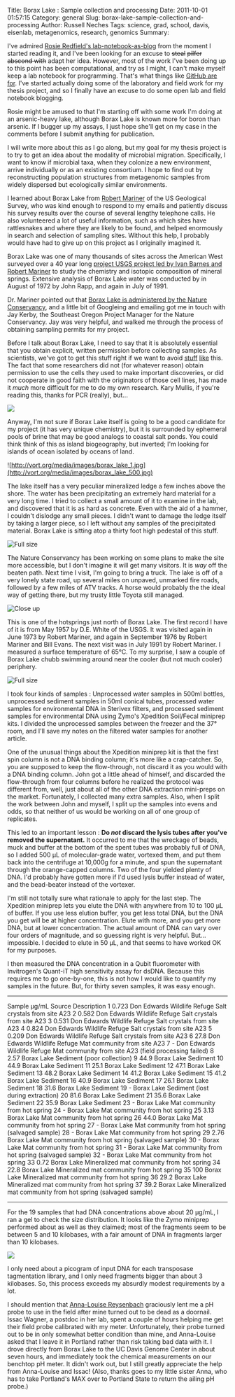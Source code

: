 Title: Borax Lake : Sample collection and processing
Date: 2011-10-01 01:57:15
Category: general
Slug: borax-lake-sample-collection-and-processing
Author: Russell Neches
Tags: science, grad, school, davis, eisenlab, metagenomics, research, genomics
Summary: 


I've admired [Rosie Redfield's
lab-notebook-as-blog](http://rrresearch.fieldofscience.com/) from the
moment I started reading it, and I've been looking for an excuse to
~~steal~~ ~~pilfer~~ ~~abscond with~~ adapt her idea. However, most of
the work I've been doing up to this point has been computational, and
try as I might, I can't make myself keep a lab notebook for programming.
That's what things like [GitHub are for](https://github.com/ryneches/).
I've started actually doing some of the laboratory and field work for my
thesis project, and so I finally have an excuse to do some open lab and
field notebook blogging.

Rosie might be amused to that I'm starting off with some work I'm doing
at an arsenic-heavy lake, although Borax Lake is known more for boron
than arsenic. If I bugger up my assays, I just hope she'll get on my
case in the comments before I submit anything for publication.

I will write more about this as I go along, but my goal for my thesis
project is to try to get an idea about the modality of microbial
migration. Specifically, I want to know if microbial taxa, when they
colonize a new environment, arrive individually or as an existing
consortium. I hope to find out by reconstructing population structures
from metagenomic samples from widely dispersed but ecologically similar
environments.

I learned about Borax Lake from [Robert
Mariner](http://wwwrcamnl.wr.usgs.gov/hydrotherm/Mariner.htm) of the US
Geological Survey, who was kind enough to respond to my emails and
patiently discuss his survey results over the course of several lengthy
telephone calls. He also volunteered a lot of useful information, such
as which sites have rattlesnakes and where they are likely to be found,
and helped enormously in search and selection of sampling sites. Without
this help, I probably would have had to give up on this project as I
originally imagined it.

Borax Lake was one of many thousands of sites across the American West
surveyed over a 40 year long [project USGS project led by Ivan Barnes
and Robert Mariner](http://hotspringchem.wr.usgs.gov/) to study the
chemistry and isotopic composition of mineral springs. Extensive
analysis of Borax Lake water was conducted by in August of 1972 by John
Rapp, and again in July of 1991.

Dr. Mariner pointed out that [Borax Lake is administered by the Nature
Conservancy](http://www.nature.org/ourinitiatives/regions/northamerica/unitedstates/oregon/placesweprotect/borax-lake.xml),
and a little bit of Googleing and emailing got me in touch with Jay
Kerby, the Southeast Oregon Project Manager for the Nature Conservancy.
Jay was very helpful, and walked me through the process of obtaining
sampling permits for my project.

Before I talk about Borax Lake, I need to say that it is absolutely
essential that you obtain explicit, written permission before collecting
samples. As scientists, we've got to get this stuff right if we want to
avoid [stuff](http://rebeccaskloot.com/the-immortal-life/)
[like](http://www.nytimes.com/2006/11/28/science/28yell.html)
this.
The fact that some researchers did not (for whatever reason) obtain
permission to use the cells they used to make important discoveries, or
did not cooperate in good faith with the originators of those cell
lines, has made it *much* more difficult for me to do my own research.
Kary Mullis, if you're reading this, thanks for PCR (really), but...

![](http://vort.org/media/images/AreYouKiddingMe.png)

Anyway, I'm not sure if Borax Lake itself is going to be a good
candidate for my project (it has very unique chemistry), but it is
surrounded by ephemeral pools of brine that may be good analogs to
coastal salt ponds. You could think think of this as island
biogeography, but inverted; I'm looking for islands of ocean isolated by
oceans of land.

![http://vort.org/media/images/borax_lake_1.jpg](http://vort.org/media/images/borax_lake_500.jpg)

The lake itself has a very peculiar mineralized ledge a few inches above
the shore. The water has been precipitating an extremely hard material
for a very long time. I tried to collect a small amount of it to examine
in the lab, and discovered that it is as hard as concrete. Even with the
aid of a hammer, I couldn't dislodge any small pieces. I didn't want to
damage the ledge itself by taking a larger piece, so I left without any
samples of the precipitated material. Borax Lake is sitting atop a
thirty foot high pedestal of this stuff.

![<a href="http://vort.org/media/images/borax_lake_area.jpg">Full size</a>](http://vort.org/media/images/borax_lake_area_500.jpg)

The Nature Conservancy has been working on some plans to make the site
more accessible, but I don't imagine it will get many visitors. It is
*way* off the beaten path. Next time I visit, I'm going to bring a
truck. The lake is off of a very lonely state road, up several miles on
unpaved, unmarked fire roads, followed by a few miles of ATV tracks. A
horse would probably the the ideal way of getting there, but my trusty
little Toyota still managed.

![<a
href="(http://vort.org/media/images/borax_lake_hotspring.jpg">Close
up</a>](http://vort.org/media/images/borax_lake_hotspring_500.jpg)

This is one of the hotsprings just north of Borax Lake. The first record
I have of it is from May 1957 by D.E. White of the USGS. It was visited
again in June 1973 by Robert Mariner, and again in September 1976 by
Robert Mariner and Bill Evans. The next visit was in July 1991 by Robert
Mariner. I measured a surface temperature of 65&deg;C. To my surprise, I saw
a couple of Borax Lake chubb swimming around near the cooler (but not
much cooler) periphery.

![<a href="http://vort.org/media/images/borax_lake_sampling.jpg">Full
size</a>](http://vort.org/media/images/borax_lake_sampling_500.jpg)

I took four kinds of samples : Unprocessed water samples in 500ml
bottles, unprocessed sediment samples in 50ml conical tubes, processed
water samples for environmental DNA in Sterivex filters, and processed
sediment samples for environmental DNA using Zymo's Xpedition Soil/Fecal
miniprep kits. I divided the unprocessed samples between the freezer and
the 37&deg; room, and I'll save my notes on the filtered water samples for
another article.

One of the unusual things about the Xpedition miniprep kit is that the
first spin column is not a DNA binding column; it's more like a
crap-catcher. So, you are supposed to keep the flow-through, not discard
it as you would with a DNA binding column. John got a little ahead of
himself, and discarded the flow-through from four columns before he
realized the protocol was different from, well, just about all of the
other DNA extraction mini-preps on the market. Fortunately, I collected
many extra samples. Also, when I split the work between John and myself,
I split up the samples into evens and odds, so that neither of us would
be working on all of one group of replicates.

This led to an important lesson : **Do *not* discard the lysis tubes
after you've removed the supernatant.** It occurred to me that the
wreckage of beads, muck and buffer at the bottom of the spent tubes was
probably full of DNA, so I added 500 &mu;L of molecular-grade water,
vortexed them, and put them back into the centrifuge at 10,000g for a
minute, and spun the supernatant through the orange-capped columns. Two
of the four yielded plenty of DNA. I'd probably have gotten more if I'd
used lysis buffer instead of water, and the bead-beater instead of the
vortexer.

I'm still not totally sure what rationale to apply for the last step.
The Xpedition miniprep lets you elute the DNA with anywhere from 10 to
100 &mu;L of buffer. If you use less elution buffer, you get less total
DNA, but the DNA you get will be at higher concentration. Elute with
more, and you get more DNA, but at lower concentration. The actual
amount of DNA can vary over four orders of magnitude, and so guessing
right is very helpful. But... impossible. I decided to elute in 50 &mu;L,
and that seems to have worked OK for my purposes.

I then measured the DNA concentration in a Qubit fluorometer with
Invitrogen's Quant-iT high sensitivity assay for dsDNA. Because this
requires me to go one-by-one, this is not how I would like to quantify
my samples in the future. But, for thirty seven samples, it was easy
enough.

  -------- ------- ----------------------------- -------------------------------------------------------------
  Sample   &mu;g/mL   Source                        Description
  1        0.723   Don Edwards Wildlife Refuge   Salt crystals from site A23
  2        0.582   Don Edwards Wildlife Refuge   Salt crystals from site A23
  3        0.531   Don Edwards Wildlife Refuge   Salt crystals from site A23
  4        0.824   Don Edwards Wildlife Refuge   Salt crystals from site A23
  5        0.209   Don Edwards Wildlife Refuge   Salt crystals from site A23
  6        27.8    Don Edwards Wildlife Refuge   Mat community from site A23
  7        -       Don Edwards Wildlife Refuge   Mat community from site A23 (field processing failed)
  8        2.57    Borax Lake                    Sediment (poor collection)
  9        44.9    Borax Lake                    Sediment
  10       44.9    Borax Lake                    Sediment
  11       25.1    Borax Lake                    Sediment
  12       47.1    Borax Lake                    Sediment
  13       48.2    Borax Lake                    Sediment
  14       41.2    Borax Lake                    Sediment
  15       41.2    Borax Lake                    Sediment
  16       40.9    Borax Lake                    Sediment
  17       26.1    Borax Lake                    Sediment
  18       31.6    Borax Lake                    Sediment
  19       -       Borax Lake                    Sediment (lost during extraction)
  20       81.6    Borax Lake                    Sediment
  21       35.6    Borax Lake                    Sediment
  22       35.9    Borax Lake                    Sediment
  23       -       Borax Lake                    Mat community from hot spring
  24       -       Borax Lake                    Mat community from hot spring
  25       3.13    Borax Lake                    Mat community from hot spring
  26       44.0    Borax Lake                    Mat community from hot spring
  27       -       Borax Lake                    Mat community from hot spring (salvaged sample)
  28       -       Borax Lake                    Mat community from hot spring
  29       2.76    Borax Lake                    Mat community from hot spring (salvaged sample)
  30       -       Borax Lake                    Mat community from hot spring
  31       -       Borax Lake                    Mat community from hot spring (salvaged sample)
  32       -       Borax Lake                    Mat community from hot spring
  33       0.72    Borax Lake                    Mineralized mat community from hot spring
  34       22.8    Borax Lake                    Mineralized mat community from hot spring
  35       100     Borax Lake                    Mineralized mat community from hot spring
  36       29.2    Borax Lake                    Mineralized mat community from hot spring
  37       39.2    Borax Lake                    Mineralized mat community from hot spring (salvaged sample)
  -------- ------- ----------------------------- -------------------------------------------------------------

For the 19 samples that had DNA concentrations above about 20 &mu;g/mL, I
ran a gel to check the size distribution. It looks like the Zymo
miniprep performed about as well as they claimed; most of the fragments
seem to be between 5 and 10 kilobases, with a fair amount of DNA in
fragments larger than 10 kilobases.

![](http://vort.org/media/images/edwards_borax_xtr_500.jpg)

I only need about a picogram of input DNA for each transposase
tagmentation library, and I only need fragments bigger than about 3
kilobases. So, this process exceeds my absurdly modest requirements by a
lot.

I should mention that [Anna-Louise Reysenbach](http://alrlab.pdx.edu/)
graciously lent me a pH probe to use in the field after mine turned out
to be dead as a doornail. Issac Wagner, a postdoc in her lab, spent a
couple of hours helping me get their field probe calibrated with my
meter. Unfortunately, their probe turned out to be in only somewhat
better condition than mine, and Anna-Louise asked that I leave it in
Portland rather than risk taking bad data with it. I drove directly from
Borax Lake to the UC Davis Genome Center in about seven hours, and
immediately took the chemical measurements on our benchtop pH meter. It
didn't work out, but I still greatly appreciate the help from
Anna-Louise and Issac! (Also, thanks goes to my little sister Anna, who
has to take Portland's MAX over to Portland State to return the ailing
pH probe.)
